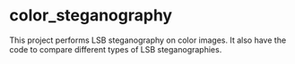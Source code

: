 # color_steganography
This project performs LSB steganography on color images. It also have the code to compare different types of LSB steganographies.
